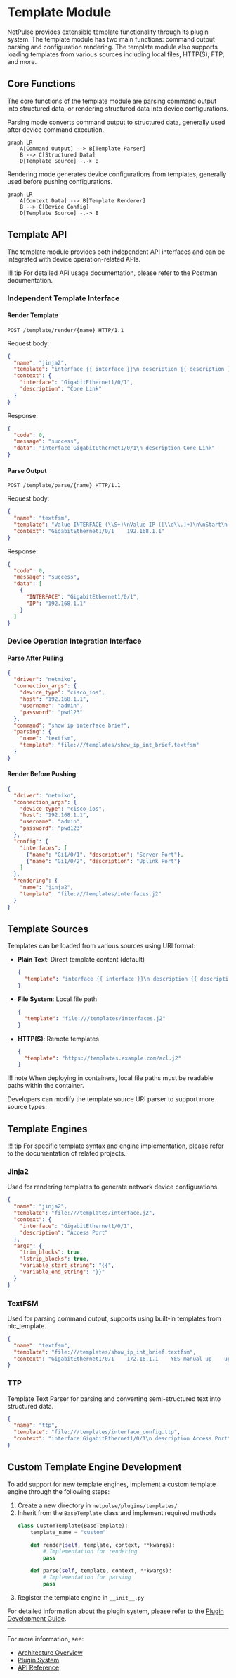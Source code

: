 # Template Module

NetPulse provides extensible template functionality through its plugin system. The template module has two main functions: command output parsing and configuration rendering. The template module also supports loading templates from various sources including local files, HTTP(S), FTP, and more.

## Core Functions

The core functions of the template module are parsing command output into structured data, or rendering structured data into device configurations.

Parsing mode converts command output to structured data, generally used after device command execution.

```mermaid
graph LR
    A[Command Output] --> B[Template Parser]
    B --> C[Structured Data]
    D[Template Source] -.-> B
```

Rendering mode generates device configurations from templates, generally used before pushing configurations.

```mermaid
graph LR
    A[Context Data] --> B[Template Renderer]
    B --> C[Device Config]
    D[Template Source] -.-> B
```

## Template API

The template module provides both independent API interfaces and can be integrated with device operation-related APIs.

!!! tip
    For detailed API usage documentation, please refer to the Postman documentation.

### Independent Template Interface

#### Render Template
```http
POST /template/render/{name} HTTP/1.1
```

Request body:
```json
{
  "name": "jinja2",
  "template": "interface {{ interface }}\n description {{ description }}",
  "context": {
    "interface": "GigabitEthernet1/0/1",
    "description": "Core Link"
  }
}
```

Response:
```json
{
  "code": 0,
  "message": "success",
  "data": "interface GigabitEthernet1/0/1\n description Core Link"
}
```

#### Parse Output
```http
POST /template/parse/{name} HTTP/1.1
```

Request body:
```json
{
  "name": "textfsm",
  "template": "Value INTERFACE (\\S+)\nValue IP ([\\d\\.]+)\n\nStart\n  ^${INTERFACE}\\s+${IP} -> Record",
  "context": "GigabitEthernet1/0/1    192.168.1.1"
}
```

Response:
```json
{
  "code": 0,
  "message": "success",
  "data": [
    {
      "INTERFACE": "GigabitEthernet1/0/1",
      "IP": "192.168.1.1"
    }
  ]
}
```

### Device Operation Integration Interface

#### Parse After Pulling
```json
{
  "driver": "netmiko",
  "connection_args": {
    "device_type": "cisco_ios",
    "host": "192.168.1.1",
    "username": "admin",
    "password": "pwd123"
  },
  "command": "show ip interface brief",
  "parsing": {
    "name": "textfsm",
    "template": "file:///templates/show_ip_int_brief.textfsm"
  }
}
```

#### Render Before Pushing
```json
{
  "driver": "netmiko",
  "connection_args": {
    "device_type": "cisco_ios",
    "host": "192.168.1.1",
    "username": "admin",
    "password": "pwd123"
  },
  "config": {
    "interfaces": [
      {"name": "Gi1/0/1", "description": "Server Port"},
      {"name": "Gi1/0/2", "description": "Uplink Port"}
    ]
  },
  "rendering": {
    "name": "jinja2",
    "template": "file:///templates/interfaces.j2"
  }
}
```

## Template Sources

Templates can be loaded from various sources using URI format:

- **Plain Text**: Direct template content (default)
  ```json
  {
    "template": "interface {{ interface }}\n description {{ description }}"
  }
  ```

- **File System**: Local file path
  ```json
  {
    "template": "file:///templates/interfaces.j2"
  }
  ```

- **HTTP(S)**: Remote templates
  ```json
  {
    "template": "https://templates.example.com/acl.j2"
  }
  ```

!!! note
    When deploying in containers, local file paths must be readable paths within the container.

Developers can modify the template source URI parser to support more source types.

## Template Engines

!!! tip
    For specific template syntax and engine implementation, please refer to the documentation of related projects.

### Jinja2
Used for rendering templates to generate network device configurations.

```json
{
  "name": "jinja2",
  "template": "file:///templates/interface.j2",
  "context": {
    "interface": "GigabitEthernet1/0/1",
    "description": "Access Port"
  },
  "args": {
    "trim_blocks": true,
    "lstrip_blocks": true,
    "variable_start_string": "{{",
    "variable_end_string": "}}"
  }
}
```

### TextFSM
Used for parsing command output, supports using built-in templates from ntc_template.

```json
{
  "name": "textfsm",
  "template": "file:///templates/show_ip_int_brief.textfsm",
  "context": "GigabitEthernet1/0/1    172.16.1.1    YES manual up    up"
}
```

### TTP
Template Text Parser for parsing and converting semi-structured text into structured data.

```json
{
  "name": "ttp",
  "template": "file:///templates/interface_config.ttp",
  "context": "interface GigabitEthernet1/0/1\n description Access Port\n switchport mode access"
}
```

## Custom Template Engine Development

To add support for new template engines, implement a custom template engine through the following steps:

1. Create a new directory in `netpulse/plugins/templates/`
2. Inherit from the `BaseTemplate` class and implement required methods
   ```python
   class CustomTemplate(BaseTemplate):
       template_name = "custom"

       def render(self, template, context, **kwargs):
           # Implementation for rendering
           pass

       def parse(self, template, context, **kwargs):
           # Implementation for parsing
           pass
   ```
3. Register the template engine in `__init__.py`

For detailed information about the plugin system, please refer to the [Plugin Development Guide](./plugins.md).

---

For more information, see:
- [Architecture Overview](overview.md)
- [Plugin System](plugins.md)
- [API Reference](../guides/api.md) 